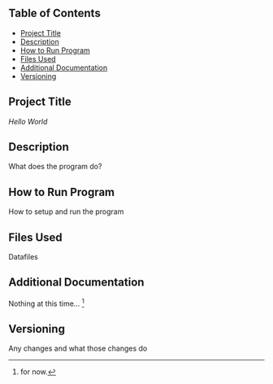 ## Table of Contents

- [Project Title](#Project-Title)
- [Description](#Description)
- [How to Run Program](#How-to-Run-Program)
- [Files Used](#Files-Used)
- [Additional Documentation](#Additional-Documentation)
- [Versioning](#Versioning)

## Project Title 

*Hello World*

## Description

What does the program do? 

## How to Run Program

How to setup and run the program

## Files Used

Datafiles

## Additional Documentation

Nothing at this time... [^1]

[^1]: for now.

## Versioning

Any changes and what those changes do 
